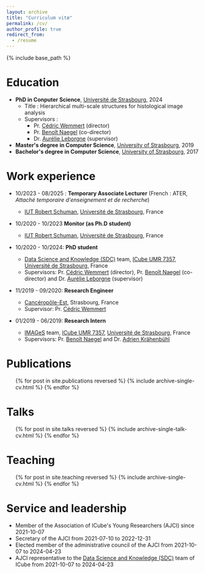 ```yaml
---
layout: archive
title: "Curriculum vitæ"
permalink: /cv/
author_profile: true
redirect_from:
  - /resume
---
```


{% include base_path %}

Education
======

* **PhD in Conputer Science**, [Université de Strasbourg](https://www.unistra.fr/), 2024
  * Title : Hierarchical multi-scale structures for histological image analysis
  * Supervisors :
    * Pr. [Cédric Wemmert](https://wemmertc.github.io/webpage/) (director)
    * Pr. [Benoît Naegel](https://images.icube.unistra.fr/index.php/Beno%C3%AEt_Naegel) (co-director)
    * Dr. [Aurélie Leborgne](https://aurelieleborgne.github.io/webpage/index.html) (supervisor)
* **Master's degree in Computer Science**, [University of Strasbourg](https://www.unistra.fr/), 2019
* **Bachelor's degree in Computer Science**, [University of Strasbourg](https://www.unistra.fr/), 2017

Work experience
======

* 10/2023 - 08/2025 : **Temporary Associate Lecturer** (French : ATER, *Attaché temporaire d'enseignement et de recherche*)
  * [IUT Robert Schuman](https://iutrs.unistra.fr/), [Université de Strasbourg](https://www.unistra.fr/), France

* 10/2020 - 10/2023 **Monitor (as Ph.D student)**
  * [IUT Robert Schuman](https://iutrs.unistra.fr/), [Université de Strasbourg](https://www.unistra.fr/), France

* 10/2020 - 10/2024: **PhD student**
  * [Data Science and Knowledge (SDC)](https://sdc.icube.unistra.fr/en/index.php/Home) team, [ICube UMR 7357](https://icube.unistra.fr/en/?title=Accueil), [Université de Strasbourg](https://www.unistra.fr/), France
  * Supervisors: Pr. [Cédric Wemmert](https://wemmertc.github.io/webpage/) (director), Pr. [Benoît Naegel](https://images.icube.unistra.fr/index.php/Beno%C3%AEt_Naegel) (co-director) and Dr. [Aurélie Leborgne](https://aurelieleborgne.github.io/webpage/index.html) (supervisor)

* 11/2019 - 09/2020: **Research Engineer**
  * [Cancéropôle-Est](https://www.canceropole-est.org/), Strasbourg, France
  * Supervisor:  Pr. [Cédric Wemmert](https://wemmertc.github.io/webpage/)

* 01/2019 - 06/2019: **Research Intern**
  * [IMAGeS](https://images.icube.unistra.fr/en/index.php/Home) team, [ICube UMR 7357](https://icube.unistra.fr/en/?title=Accueil), [Université de Strasbourg](https://www.unistra.fr/), France
  * Supervisors: Pr. [Benoît Naegel](https://images.icube.unistra.fr/index.php/Beno%C3%AEt_Naegel) and Dr. [Adrien Krähenbühl](https://adrien.krahenbuhl.fr/fr/index/) 

Publications
======

  <ul>{% for post in site.publications reversed %}
    {% include archive-single-cv.html %}
  {% endfor %}</ul>
  
Talks
======

  <ul>{% for post in site.talks reversed %}
    {% include archive-single-talk-cv.html  %}
  {% endfor %}</ul>
  
Teaching
======

  <ul>{% for post in site.teaching reversed %}
    {% include archive-single-cv.html %}
  {% endfor %}</ul>
  
Service and leadership
======

* Member of the Association of ICube's Young Researchers (AJCI) since 2021-10-07
* Secretary of the AJCI from 2021-07-10 to 2022-12-31
* Elected member of the administrative council of the AJCI from 2021-10-07 to 2024-04-23
* AJCI representative to the [Data Science and Knowledge (SDC)](https://sdc.icube.unistra.fr/en/index.php/Home) team of ICube from 2021-10-07 to 2024-04-23
